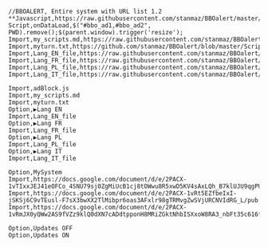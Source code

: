     //BBOALERT, Entire system with URL list 1.2
    **Javascript,https://raw.githubusercontent.com/stanmaz/BBOalert/master/Plugins/stanmazPlugin.js
    Script,onDataLoad,$("#bbo_ad1,#bbo_ad2", PWD).remove();$(parent.window).trigger('resize');
    Import,my_scripts.md,https://raw.githubusercontent.com/stanmaz/BBOalert/master/Systems/stanmaz/my_scripts.md
    Import,myturn.txt,https://github.com/stanmaz/BBOalert/blob/master/Scripts/test/myturn.txt
    Import,Lang_EN_file,https://raw.githubusercontent.com/stanmaz/BBOalert/master/Systems/stanmaz/lang_en.md
    Import,Lang_FR_file,https://raw.githubusercontent.com/stanmaz/BBOalert/master/Systems/stanmaz/lang_fr.md
    Import,Lang_PL_file,https://raw.githubusercontent.com/stanmaz/BBOalert/master/Systems/stanmaz/lang_pl.md
    Import,Lang_IT_file,https://raw.githubusercontent.com/stanmaz/BBOalert/master/Systems/stanmaz/lang_it.md
    
    Import,adBlock.js
    Import,my_scripts.md
    Import,myturn.txt
    Option,▶Lang EN
    Import,Lang_EN_file
    Option,▶Lang FR
    Import,Lang_FR_file
    Option,▶Lang PL
    Import,Lang_PL_file
    Option,▶Lang IT
    Import,Lang_IT_file

    Option,MySystem
    Import,https://docs.google.com/document/d/e/2PACX-1vTIxxJEJ41eOFCo_4SNU79sj0ZgMiUcB1cj8tOWwu8R5xwD5KV4sAxLQh_B7klUJU9qgPUh5rRmixYO/pub
    Import,https://docs.google.com/document/d/e/2PACX-1vRt5EZfbeIxI-jSKSj6C9vTEusl-F7sX3bwXX2TlMibpr6oas3AFxlr98gTRMvgZwSVjURCNVIdRG_L/pub
    Import,https://docs.google.com/document/d/e/2PACX-1vRmJX0yQWw2AS9fVZz9klQ0dXN7cADdtpponH8MRiZGktNhbISXxoW8RA3_nbFt35c616f6BYf2y2aQ/pub

    Option,Updates OFF
    Option,Updates ON

